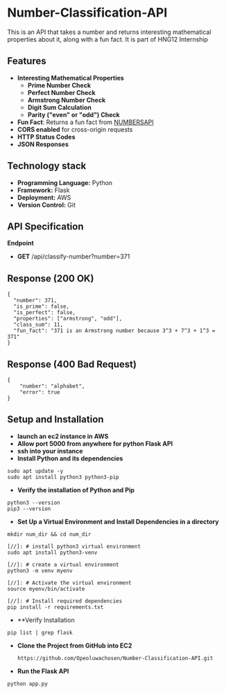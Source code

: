# Number-Classification-API
This is an API that takes a number and returns interesting mathematical properties about it, along with a fun fact. It is part of HNG12 Internship

## Features
- **Interesting Mathematical Properties**
    - **Prime Number Check**
    - **Perfect Number Check**
    - **Armstrong Number Check**
    - **Digit Sum Calculation**
    - **Parity ("even" or "odd") Check**
- **Fun Fact**: Returns a fun fact from [NUMBERSAPI](http://numbersapi.com/#42)
- **CORS enabled** for cross-origin requests
-  **HTTP Status Codes**
-  **JSON Responses**

## Technology stack
- **Programming Language:** Python
-  **Framework:** Flask
-  **Deployment:** AWS
-   **Version Control:** Git
   
## API Specification
**Endpoint**
- **GET** <your-url>/api/classify-number?number=371
## Response (200 OK)
```
{
  "number": 371,
  "is_prime": false,
  "is_perfect": false,
  "properties": ["armstrong", "odd"],
  "class_sum": 11,
  "fun_fact": "371 is an Armstrong number because 3^3 + 7^3 + 1^3 = 371"
}
```
## Response (400 Bad Request)
```
{
    "number": "alphabet",
    "error": true
}
```

## Setup and Installation
- **launch an ec2 instance in AWS**
- **Allow port 5000 from anywhere for python Flask API**
- **ssh into your instance**
- **Install Python and its dependencies**
```
sudo apt update -y
sudo apt install python3 python3-pip
```
- **Verify the installation of Python and Pip**
```
python3 --version
pip3 --version
```
- **Set Up a Virtual Environment and Install Dependencies in a directory**
```
mkdir num_dir && cd num_dir

[//]: # install python3 virtual environment
sudo apt install python3-venv

[//]: # create a virtual environment
python3 -m venv myenv

[//]: # Activate the virtual environment
source myenv/bin/activate

[//]: # Install required dependencies
pip install -r requirements.txt
```

- **Verify Installation
```
pip list | grep flask
 ```
- **Clone the Project from GitHub into EC2**
  ```
  https://github.com/Opeoluwachosen/Number-Classification-API.git
  ```

- **Run the Flask API**
```
python app.py
```
